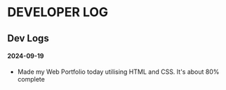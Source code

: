 # DEVELOPER LOG

## Dev Logs

#### 2024-09-19
- Made my Web Portfolio today utilising HTML and CSS. It's about 80% complete
 
